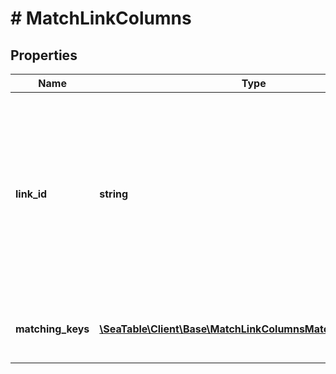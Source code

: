 # # MatchLinkColumns

## Properties

Name | Type | Description | Notes
------------ | ------------- | ------------- | -------------
**link_id** | **string** | Every *link column* has a &#x60;key&#x60; and &#x60;link_id&#x60; in the column object. Use [Get Metadata](/reference/getmetadata) or [Get Base Info](/reference/getbaseinfo) to get this &#x60;link_id&#x60;. Don&#39;t use the &#x60;key&#x60; of the link column. |
**matching_keys** | [**\SeaTable\Client\Base\MatchLinkColumnsMatchingKeysInner[]**](MatchLinkColumnsMatchingKeysInner.md) | Defines the matching column keys in two tables. |

